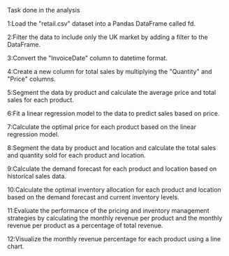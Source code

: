 Task done in the analysis

1:Load the "retail.csv" dataset into a Pandas DataFrame called fd.

2:Filter the data to include only the UK market by adding a filter to the DataFrame.

3:Convert the "InvoiceDate" column to datetime format.

4:Create a new column for total sales by multiplying the "Quantity" and "Price" columns.

5:Segment the data by product and calculate the average price and total sales for each product.

6:Fit a linear regression model to the data to predict sales based on price.

7:Calculate the optimal price for each product based on the linear regression model.

8:Segment the data by product and location and calculate the total sales and quantity sold for each product and location.

9:Calculate the demand forecast for each product and location based on historical sales data.

10:Calculate the optimal inventory allocation for each product and location based on the demand forecast and current inventory levels.

11:Evaluate the performance of the pricing and inventory management strategies by calculating the monthly revenue per product and the monthly revenue per product as a percentage of total revenue.

12:Visualize the monthly revenue percentage for each product using a line chart.
